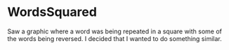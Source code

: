 # WordsSquared
Saw a graphic where a word was being repeated in a square with some of the words being reversed. I decided that I wanted to do something similar.
